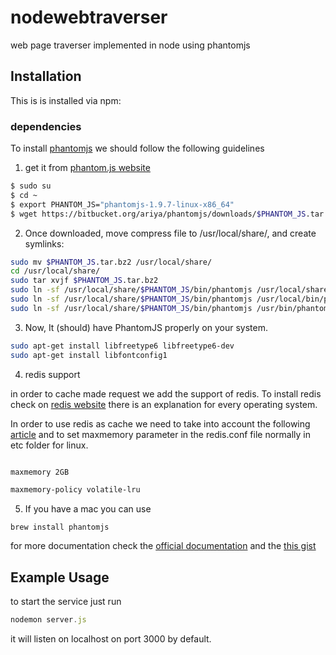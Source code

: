 # nodewebtraverser

web page traverser implemented in node using phantomjs

## Installation

This is  is installed via npm:

### dependencies 

To install [phantomjs](http://phantomjs.org/) we should follow the following guidelines

1. get it from [phantom.js website]([phantomjs](http://phantomjs.org/))


``` bash
$ sudo su
$ cd ~ 
$ export PHANTOM_JS="phantomjs-1.9.7-linux-x86_64"
$ wget https://bitbucket.org/ariya/phantomjs/downloads/$PHANTOM_JS.tar.bz2
```

2. Once downloaded, move compress file to /usr/local/share/, and create symlinks:

``` bash
sudo mv $PHANTOM_JS.tar.bz2 /usr/local/share/
cd /usr/local/share/
sudo tar xvjf $PHANTOM_JS.tar.bz2
sudo ln -sf /usr/local/share/$PHANTOM_JS/bin/phantomjs /usr/local/share/phantomjs
sudo ln -sf /usr/local/share/$PHANTOM_JS/bin/phantomjs /usr/local/bin/phantomjs
sudo ln -sf /usr/local/share/$PHANTOM_JS/bin/phantomjs /usr/bin/phantomjs
```

3. Now, It (should) have PhantomJS properly on your system.

``` bash
sudo apt-get install libfreetype6 libfreetype6-dev
sudo apt-get install libfontconfig1
```

4. redis support

in order to cache made request we add the support of redis. To install redis check on [redis website](http://redis.io/download)
 there is an explanation for every operating system.
 
 In order to use redis as cache we need to take into account the following [article](http://redis.io/topics/lru-cache)
  and to set maxmemory parameter in the redis.conf file normally in etc folder for linux.
  
  ```bash
  
  maxmemory 2GB
  
  maxmemory-policy volatile-lru
  
  ```
 

5. If you have a mac you can use

```
brew install phantomjs
```

for more documentation check the [official documentation](http://phantomjs.org/download.html) and the [this gist](https://gist.github.com/julionc/7476620)


## Example Usage
to start the service just run
``` js
nodemon server.js
```

it will listen on localhost on port 3000 by default.
